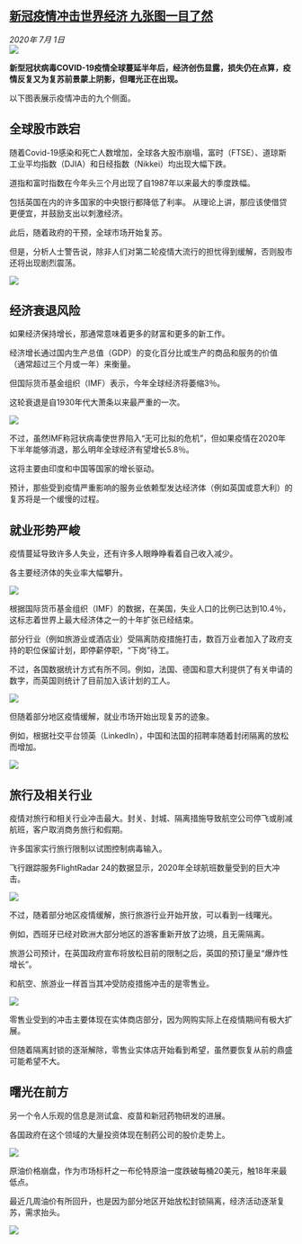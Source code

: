 <!--1593636401000-->
[新冠疫情冲击世界经济 九张图一目了然](http://www.bbc.com/zhongwen/simp/business-53249104)
------

<div><i>2020年 7月 1日</i></div><div><div class="story-body__inner" property="articleBody"><div class="media-landscape no-caption full-width"><span class="image-and-copyright-container"><img src="https://images.weserv.nl/?url=ichef.bbci.co.uk/news/640/cpsprodpb/EC47/production/_113178406_deacd50c-165a-4565-926d-6ddca0b640ef.jpg"><br></span></div><p><strong>新型冠状病毒COVID-19疫情全球蔓延半年后，经济创伤显露，</strong><strong>损失仍在点算，疫情反复又为复苏前景蒙上阴影，但曙光正在出现。</strong></p><div id="bbccom_mpu_3" class="bbccom_slot mpu-ad" aria-hidden="true"><div class="bbccom_advert"></div></div><p>以下图表展示疫情冲击的九个侧面。</p><h2 class="story-body__crosshead">全球股市跌宕</h2><p>随着Covid-19感染和死亡人数增加，全球各大股市崩塌，富时（FTSE）、道琼斯工业平均指数（DJIA）和日经指数（Nikkei）均出现大幅下跌。</p><div id="bbccom_mpu_1_2" class="bbccom_slot mpu-ad" aria-hidden="true"><div class="bbccom_advert"></div></div><p>道指和富时指数在今年头三个月出现了自1987年以来最大的季度跌幅。</p><p>包括英国在内的许多国家的中央银行都降低了利率。 从理论上讲，那应该使借贷更便宜，并鼓励支出以刺激经济。</p><p>此后，随着政府的干预，全球市场开始复苏。 </p><p>但是，分析人士警告说，除非人们对第二轮疫情大流行的担忧得到缓解，否则股市还将出现剧烈震荡。</p><div class="media-landscape no-caption full-width"><span class="image-and-copyright-container"><img src="https://images.weserv.nl/?url=ichef.bbci.co.uk/news/640/cpsprodpb/16177/production/_113178409_1-stock_impact_29062020_640-nc.png"><br></span></div><h2 class="story-body__crosshead">经济衰退风险</h2><p>如果经济保持增长，那通常意味着更多的财富和更多的新工作。</p><p>经济增长通过国内生产总值（GDP）的变化百分比或生产的商品和服务的价值（通常超过三个月或一年）来衡量。</p><p>但国际货币基金组织（IMF）表示，今年全球经济将萎缩3％。</p><p>这轮衰退是自1930年代大萧条以来最严重的一次。</p><div class="media-landscape no-caption full-width"><span class="image-and-copyright-container"><img src="https://images.weserv.nl/?url=ichef.bbci.co.uk/news/640/cpsprodpb/7AFF/production/_113178413_5-gdp_map_june_2020_640-nc.png"><br></span></div><p>不过，虽然IMF称冠状病毒使世界陷入“无可比拟的危机”，但如果疫情在2020年下半年能够消退，那么明年全球经济有望增长5.8％。</p><p>这将主要由印度和中国等国家的增长驱动。</p><p>预计，那些受到疫情严重影响的服务业依赖型发达经济体（例如英国或意大利）的复苏将是一个缓慢的过程。</p><h2 class="story-body__crosshead">就业形势严峻</h2><p>疫情蔓延导致许多人失业，还有许多人眼睁睁看着自己收入减少。</p><p>各主要经济体的失业率大幅攀升。</p><div class="media-landscape no-caption full-width"><span class="image-and-copyright-container"><img src="https://images.weserv.nl/?url=ichef.bbci.co.uk/news/640/cpsprodpb/457B/production/_113178771_9-unemployment_29062020_640-nc.png"><br></span></div><p>根据国际货币基金组织（IMF）的数据，在美国，失业人口的比例已达到10.4％，这标志着世界上最大经济体之一的十年扩张已经结束。</p><p>部分行业（例如旅游业或酒店业）受隔离防疫措施打击，数百万业者加入了政府支持的职位保留计划，即停薪停职，“下岗”待工。</p><p>不过，各国数据统计方式有所不同。例如，法国、德国和意大利提供了有关申请的数字，而英国则统计了目前加入该计划的工人。</p><div class="media-landscape no-caption full-width"><span class="image-and-copyright-container"><img src="https://images.weserv.nl/?url=ichef.bbci.co.uk/news/640/cpsprodpb/2CDF/production/_113178411_2-furlough_640-nc.png"><br></span></div><p>但随着部分地区疫情缓解，就业市场开始出现复苏的迹象。</p><p>例如，根据社交平台领英（LinkedIn），中国和法国的招聘率随着封闭隔离的放松而增加。</p><div class="media-landscape no-caption full-width"><span class="image-and-copyright-container"><img src="https://images.weserv.nl/?url=ichef.bbci.co.uk/news/640/cpsprodpb/53EF/production/_113178412_3-linkedin_hiring_29062020_640-nc.png"><br></span></div><h2 class="story-body__crosshead">旅行及相关行业</h2><p>疫情对旅行和相关行业冲击最大。封关、封城、隔离措施导致航空公司停飞或削减航班，客户取消商务旅行和假期。</p><p>许多国家实行旅行限制以试图控制病毒输入。</p><p>飞行跟踪服务FlightRadar 24的数据显示，2020年全球航班数量受到的巨大冲击。</p><div class="media-landscape no-caption full-width"><span class="image-and-copyright-container"><img src="https://images.weserv.nl/?url=ichef.bbci.co.uk/news/640/cpsprodpb/A20F/production/_113178414_6-daily_flights_640-nc.png"><br></span></div><p>不过，随着部分地区疫情缓解，旅行旅游行业开始开放，可以看到一线曙光。</p><p>例如，西班牙已经对欧洲大部分地区的游客重新开放了边境，且无需隔离。</p><p>旅游公司预计，在英国政府宣布将放松目前的限制之后，英国的预订量呈“爆炸性增长”。</p><p>和航空、旅游业一样首当其冲受防疫措施冲击的是零售业。</p><div class="media-landscape no-caption full-width"><span class="image-and-copyright-container"><img src="https://images.weserv.nl/?url=ichef.bbci.co.uk/news/640/cpsprodpb/12BF3/production/_113178767_7-retail_footfall_640-nc.png"><br></span></div><p>零售业受到的冲击主要体现在实体商店部分，因为网购实际上在疫情期间有极大扩展。</p><p>但随着隔离封锁的逐渐解除，零售业实体店开始看到希望，虽然要恢复从前的鼎盛可能希望不大。</p><h2 class="story-body__crosshead">曙光在前方</h2><p>另一个令人乐观的信息是测试盒、疫苗和新冠药物研发的进展。</p><p>各国政府在这个领域的大量投资体现在制药公司的股价走势上。</p><div class="media-landscape no-caption full-width"><span class="image-and-copyright-container"><img src="https://images.weserv.nl/?url=ichef.bbci.co.uk/news/640/cpsprodpb/1E6B/production/_113178770_8-pharmaceutical_companies_29062020_640-nc.png"><br></span></div><p>原油价格崩盘，作为市场标杆之一布伦特原油一度跌破每桶20美元，触18年来最低点。</p><p>最近几周油价有所回升，也是因为部分地区开始放松封锁隔离，经济活动逐渐复苏，需求抬头。</p><div class="media-landscape no-caption full-width"><span class="image-and-copyright-container"><img src="https://images.weserv.nl/?url=ichef.bbci.co.uk/news/640/cpsprodpb/E1BB/production/_113178775_4-brent_oil_price_29062020_640-nc.png"><br></span></div></div></div>
